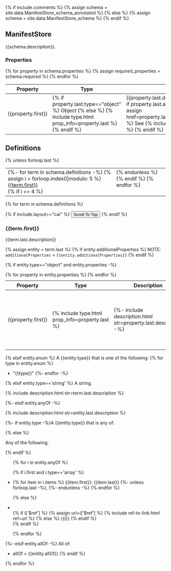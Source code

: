 {% if include.comments %}
{% assign schema = site.data.ManifestStore_schema_annotated %}
{% else %}
{% assign schema = site.data.ManifestStore_schema %}
{% endif %}

## ManifestStore

{{schema.description}}.

### Properties

<table>
<thead><tr>
<th>Property</th>
<th>Type</th>
<th>Description</th>
<th>Required?</th>
</tr></thead>

<tbody>
{% for property in schema.properties %}
{% assign required_properties = schema.required %}
<tr>
<td>{{property.first}}</td>

<!-- Type -->
<td>
{% if property.last.type=="object" %} 
  Object 
{% else %}
  {% include type.html prop_info=property.last %}
{% endif %}
</td>

<!-- Description -->
<td>{{property.last.description|markdownify}}
{% if property.last.additionalProperties %}
  {% assign href=property.last.additionalProperties.first[1] %}
  See {% include ref-to-link.html ref=href %}
{% endif %}
</td>

<td> <!-- Required? -->
{% include required.html prop=property.first required_list=required_properties %}
</td>

</tr>
{% endfor %}

</tbody></table>

<!---------------------------------------------------------------------->

## Definitions

<!-- TOC-like links -->

<table style="border: 0;" width="900">
<tbody>
<tr>
<td style="border: 0; vertical-align: top;">
{%- for term in schema.definitions -%}
{% assign i = forloop.index0|modulo: 5 %}
<a href="{{term.first | slugify | prepend: "#"}}">{{term.first}}</a>  <br/>
{% if i == 4 %}
</td>
{% unless forloop.last %}
<td style="border: 0; vertical-align: top;">
{% endunless %}
{% endif %}
{% endfor %}
</td>
</tr></tbody></table>

<!-- Definitions reference -->
{% for term in schema.definitions %}

{% if include.layout=="cai" %}
<button class="top-scroll-btn" title="Go to top">Scroll To Top</button>
{% endif %}

### {{term.first}}

{{term.last.description}}

{% assign entity = term.last %}
{% if entity.additionalProperties %}
NOTE: `additionalProperties` = `{{entity.additionalProperties}}`
{% endif %}

{% if entity.type=="object" and entity.properties -%}

<table style="margin-top: 10px;">
<thead><tr>
<th>Property</th>
<th>Type</th>
<th>Description</th>
<th>Required?</th>
<th>Default Value</th>
</tr></thead>

<tbody>
{% for property in entity.properties %}
<tr>
<td>{{property.first}}</td>

<!-- Type  -->
<td> 
{% include type.html prop_info=property.last %} 
</td>

<!-- Description -->
<td>{%- include description.html str=property.last.description -%}</td>

<td> <!-- Required? -->
{% include required.html prop=property.first required_list=entity.required %}
</td>

<td> <!-- Default Value -->
{% if property.last.default == empty %} Empty array {%endif%}
{% if property.last.default %} 
  {{property.last.default}} 
{% else %} 
  N/A 
{%endif%}
</td>
</tr>
{% endfor %}
</tbody></table>

<!-- Not an object but an enum -->
{% elsif entity.enum %} 
A {{entity.type}} that is one of the following:
{% for type in entity.enum %}
- "{{type}}"
{%- endfor -%}

<!-- Not an object or enum, but a string -->
{% elsif entity.type=='string' %} 
A string.

{% include description.html str=term.last.description %}

<!-- Not an object, enum, or string, but 'anyOf' -->
{%- elsif entity.anyOf -%} 

{% include description.html str=entity.last.description %}

{%- if entity.type -%}A {{entity.type}} that is any of:

{% else %} 
<p>Any of the following:</p>
{% endif %} 

<ul>{% for i in entity.anyOf %}

  {% if i.first and i.type=='array' %}  <!-- i is an object or array -->
    <li>{% for item in i.items %}
      {{item.first}}: {{item.last}} {%- unless forloop.last -%}, {%- endunless -%}
    {% endfor %}</li>

  {% else %} <!-- i is a simple type -->
    <li>  
    {% if i['$ref'] %}
      {% assign url=i['$ref'] %}
      {% include ref-to-link.html ref=url %}
    {% else %}
      {{i}}
    {% endif %}
    </li>
  {% endif %}

{% endfor %}
</ul>

{%- elsif entity.allOf -%} <!-- Not an object, enum, string, or 'anyOf', but `allOf` (not in schema) -->
All of:
- allOf = {{entity.allOf}}
{% endif %}

{% endfor %} <!-- end iteration over site.data.ManifestStore_schema.definitions obj -->
